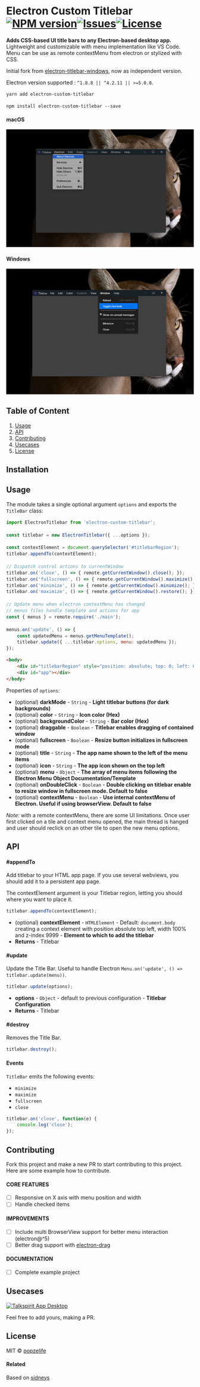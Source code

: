 
# Electron Custom Titlebar [![NPM version](https://img.shields.io/npm/v/electron-custom-titlebar)](https://www.npmjs.com/package/electron-custom-titlebar)[![Issues](https://img.shields.io/github/issues/popzelife/electron-custom-titlebar)](https://github.com/popzelife/electron-custom-titlebar/issues)[![License](https://img.shields.io/npm/l/electron-custom-titlebar)](https://github.com/popzelife/electron-custom-titlebar/blob/master/LICENSE)

**Adds CSS-based UI title bars to any Electron-based desktop app.** Lightweight and customizable with menu implementation like VS Code. Menu can be use as remote contextMenu from electron or stylized with CSS.

Initial fork from [electron-titlebar-windows](https://github.com/sidneys/electron-titlebar-windows), now as independent version.

Electron version supported : `^1.8.8 || ^4.2.11 || >=5.0.0`.

```
yarn add electron-custom-titlebar

npm install electron-custom-titlebar --save
```

#### macOS
![screen](https://raw.githubusercontent.com/popzelife/electron-custom-titlebar/master/screen.png)
#### Windows
![screen2](https://raw.githubusercontent.com/popzelife/electron-custom-titlebar/master/screen2.png)

## Table of Content

1. [Usage](#usage)
2. [API](#api)
3. [Contributing](#contributing)
4. [Usecases](#usecases)
5. [License](#license)

## Installation


## Usage

The module takes a single optional argument `options` and exports the `TitleBar` class:

```js
import ElectronTitlebar from 'electron-custom-titlebar';

const titlebar = new ElectronTitlebar({ ...options });

const contextElement = document.querySelector('#titlebarRegion');
titlebar.appendTo(contextElement);

// Dispatch control actions to currentWindow
titlebar.on('close', () => { remote.getCurrentWindow().close(); });
titlebar.on('fullscreen', () => { remote.getCurrentWindow().maximize(); });
titlebar.on('minimize', () => { remote.getCurrentWindow().minimize(); });
titlebar.on('maximize', () => { remote.getCurrentWindow().restore(); });

// Update menu when electron contextMenu has changed
// menus files handle template and actions for app
const { menus } = remote.require('./main');

menus.on('update', () => {
    const updatedMenu = menus.getMenuTemplate();
    titlebar.update({ ...titlebar.options, menu: updatedMenu });
});
```

```html
<body>
    <div id="titlebarRegion" style="position: absolute; top: 0; left: 0; width: 100%; z-index: 5"></div>
    <div id="app"></div>
</body>
```

Properties of `options`:
 - (optional) **darkMode** - `String` - **Light titlebar buttons (for dark backgrounds)**
 - (optional) **color** - `String` - **Icon color (Hex)**
 - (optional) **backgroundColor** - `String` - **Bar color (Hex)**
 - (optional) **draggable** - `Boolean` - **Titlebar enables dragging of contained window**
 - (optional) **fullscreen** - `Boolean` - **Resize button initializes in fullscreen mode**
 - (optional) **title** - `String` - **The app name shown to the left of the menu items**
 - (optional) **icon** - `String` - **The app icon shown on the top left**
 - (optional) **menu** - `Object` - **The array of menu items following the Electron Menu Object Documentation/Template**
 - (optional) **onDoubleClick** - `Boolean` - **Double clicking on titlebar enable to resize window in fullscreen mode. Default to false**
 - (optional) **contextMenu** - `Boolean` - **Use internal contextMenu of Electron. Useful if using browserView. Default to false**

*Note:* with a remote contextMenu, there are some UI limitations. Once user first clicked on a tile and context menu opened, the main thread is hanged and user should reclick on an other tile to open the new menu options. 

## API

#### #appendTo

Add titlebar to your HTML app page. If you use several webviews, you should add it to a persistent app page.

The contextElement argument is your Titlebar region, letting you should where you want to place it.

```js
titlebar.appendTo(contextElement);
```

 - (optional) **contextElement** - `HTMLElement` - Default: `document.body` creating a context element with position absolute top left, width 100% and z-index 9999 - **Element to which to add the titlebar**
 - **Returns** - Titlebar

#### #update

Update the Title Bar. Useful to handle Electron `Menu.on('update', () => titlebar.update(menu))`.

```js
titlebar.update(options);
```

 - **options** - `Object` - default to previous configuration - **Titlebar Configuration**
 - **Returns** - Titlebar

#### #destroy

Removes the Title Bar.

```js
titlebar.destroy();
```

#### Events

`TitleBar` emits the following events:

- `minimize`
- `maximize`
- `fullscreen`
- `close`

```js
titlebar.on('close', function(e) {
    console.log('close');
});
```

## Contributing

Fork this project and make a new PR to start contributing to this project. Here are some example how to contribute.

#### CORE FEATURES

- [ ] Responsive on X axis with menu position and width
- [ ] Handle checked items

#### IMPROVEMENTS

- [ ] Include multi BrowserView support for better menu interaction (electron@^5)
- [ ] Better drag support with [electron-drag](https://www.npmjs.com/package/electron-drag)

#### DOCUMENTATION

- [ ] Complete example project

## Usecases
<a href="https://www.talkspirit.com/desktop"><img title="Talkspirit App Desktop" src="https://www.talkspirit.com/images/logo_talkspirit.png" alt="Talkspirit App Desktop" height="25"/></a>


Feel free to add yours, making a PR.

## License

MIT © [popzelife](https://taurus.sh)

#### Related

Based on [sidneys](http://sidneys.github.io)
